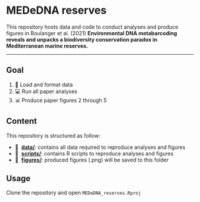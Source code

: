 # MEDeDNA reserves
This repository hosts data and code to conduct analyses and produce figures in Boulanger et al. (2021) 
**Environmental DNA metabarcoding reveals and unpacks a biodiversity conservation paradox in Mediterranean marine reserves.**

<hr />

## Goal

1. :wrench: Load and format data
2. :computer: Run all paper analyses 
3. :bar_chart: Produce paper figures 2 through 5

## Content

This repository is structured as follow:

- :file_folder: &nbsp;[**data/**](https://github.com/eboulanger/MEDeDNA--reserves/tree/master/data):
 contains all data required to reproduce analyses and figures
- :file_folder: &nbsp;[**scripts/**](https://github.com/eboulanger/MEDeDNA--reserves/tree/master/scripts):
 contains R scripts to reproduce analyses and figures
- :file_folder: &nbsp;[**figures/**](https://github.com/eboulanger/MEDeDNA--reserves/tree/master/figures):
 produced figures (.png) will be saved to this folder

## Usage

Clone the repository and open `MEDeDNA_reserves.Rproj`
